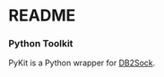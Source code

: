 # README

### Python Toolkit

PyKit is a Python wrapper for [DB2Sock](https://bitbucket.org/litmis/db2sock).
